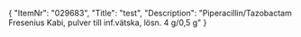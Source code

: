 {
  "ItemNr": "029683",
  "Title": "test",
  "Description": "Piperacillin/Tazobactam Fresenius Kabi, pulver till inf.vätska, lösn. 4 g/0,5 g"
}